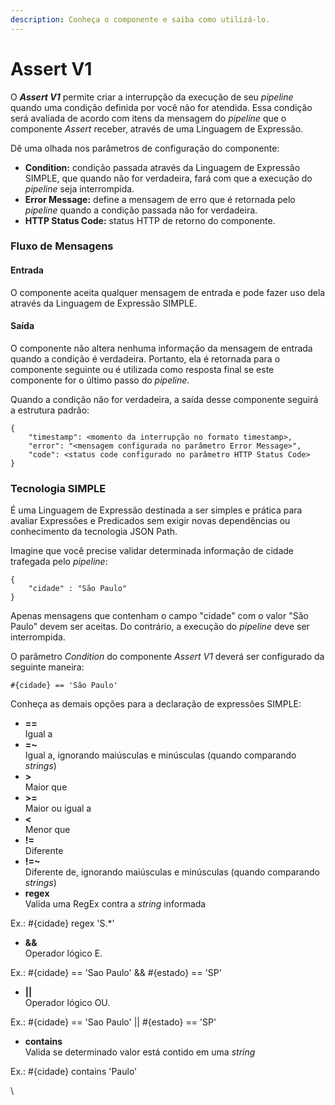 ```yaml
---
description: Conheça o componente e saiba como utilizá-lo.
---
```


# Assert V1

O _**Assert V1**_ permite criar a interrupção da execução de seu _pipeline_ quando uma condição definida por você não for atendida. Essa condição será avaliada de acordo com itens da mensagem do _pipeline_ que o componente _Assert_ receber, através de uma Linguagem de Expressão.

Dê uma olhada nos parâmetros de configuração do componente:

* **Condition:** condição passada através da Linguagem de Expressão SIMPLE, que quando não for verdadeira, fará com que a execução do _pipeline_ seja interrompida.
* **Error Message:** define a mensagem de erro que é retornada pelo _pipeline_ quando a condição passada não for verdadeira.
* **HTTP Status Code:** status HTTP de retorno do componente.

### Fluxo de Mensagens <a href="#h_3754861f51" id="h_3754861f51"></a>

#### Entrada <a href="#h_2c44e91511" id="h_2c44e91511"></a>

O componente aceita qualquer mensagem de entrada e pode fazer uso dela através da Linguagem de Expressão SIMPLE.

#### Saída <a href="#h_cb1c6911f5" id="h_cb1c6911f5"></a>

O componente não altera nenhuma informação da mensagem de entrada quando a condição é verdadeira. Portanto, ela é retornada para o componente seguinte ou é utilizada como resposta final se este componente for o último passo do _pipeline_.

Quando a condição não for verdadeira, a saída desse componente seguirá a estrutura padrão:

```
{  
    "timestamp": <momento da interrupção no formato timestamp>,  
    "error": "<mensagem configurada no parâmetro Error Message>",  
    "code": <status code configurado no parâmetro HTTP Status Code>
}
```

### Tecnologia SIMPLE <a href="#h_3f95554491" id="h_3f95554491"></a>

É uma Linguagem de Expressão destinada a ser simples e prática para avaliar Expressões e Predicados sem exigir novas dependências ou conhecimento da tecnologia JSON Path.

Imagine que você precise validar determinada informação de cidade trafegada pelo _pipeline_:

```
{
    "cidade" : "São Paulo"
}
```

Apenas mensagens que contenham o campo "cidade" com o valor "São Paulo" devem ser aceitas. Do contrário, a execução do _pipeline_ deve ser interrompida.

O parâmetro _Condition_ do componente _Assert V1_ deverá ser configurado da seguinte maneira:

```
#{cidade} == 'São Paulo'
```

Conheça as demais opções para a declaração de expressões SIMPLE:

* **==**\
  Igual a
* **=\~**\
  Igual a, ignorando maiúsculas e minúsculas (quando comparando _strings_)
* **>**\
  Maior que
* **>=**\
  Maior ou igual a
* **<**\
  Menor que
* **!=**\
  Diferente
* **!=\~**\
  Diferente de, ignorando maiúsculas e minúsculas (quando comparando _strings_)
* **regex**\
  Valida uma RegEx contra a _string_ informada

Ex.: #{cidade} regex 'S.\*'

* **&&**\
  Operador lógico E.

Ex.: #{cidade} == 'Sao Paulo' && #{estado} == 'SP'

* **||**\
  Operador lógico OU.

Ex.: #{cidade} == 'Sao Paulo' || #{estado} == 'SP'

* **contains**\
  Valida se determinado valor está contido em uma _string_

Ex.: #{cidade} contains 'Paulo'

\
